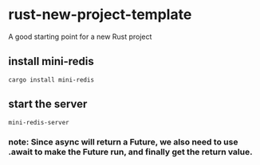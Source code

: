 # rust-new-project-template
A good starting point for a new Rust project


## install mini-redis
`cargo install mini-redis` 

## start the server
`mini-redis-server`

### note: Since async will return a Future, we also need to use .await to make the Future run, and finally get the return value.
